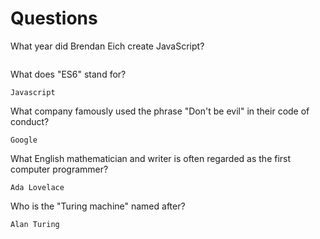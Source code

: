 # Questions

What year did Brendan Eich create JavaScript?

```

```

What does "ES6" stand for?

```
Javascript
```

What company famously used the phrase "Don't be evil" in their code of conduct?

```
Google
```

What English mathematician and writer is often regarded as the first computer programmer?

```
Ada Lovelace
```

Who is the "Turing machine" named after?

```
Alan Turing
```

 